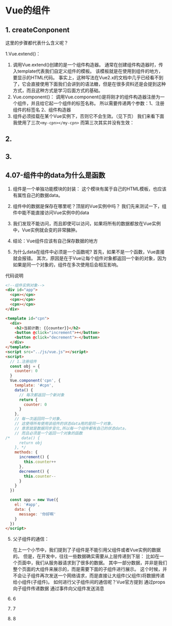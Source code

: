 # Vue的组件

## 1. createConponent

这里的步骤都代表什么含义呢？

1.Vue.extend()：

1. 调用Vue.extend()创建的是一个组件构造器。 
   通常在创建组件构造器时，传入template代表我们自定义组件的模板。
   该模板就是在使用到组件的地方，要显示的HTML代码。
   事实上，这种写法在Vue2.x的文档中几乎已经看不到了，它会直接使用下面我们会讲到的语法糖，但是在很多资料还是会提到这种方式，而且这种方式是学习后面方式的基础。
2. Vue.component()：
   调用Vue.component()是将刚才的组件构造器注册为一个组件，并且给它起一个组件的标签名称。
   所以需要传递两个参数：1、注册组件的标签名 2、组件构造器
3. 组件必须挂载在某个Vue实例下，否则它不会生效。（见下页）
   我们来看下面我使用了三次`<my-cpn></my-cpn>`
   而第三次其实并没有生效：

## 2. 

## 3. 

## 4.07-组件中的data为什么是函数

1. 组件是一个单独功能模块的封装：
   这个模块有属于自己的HTML模板，也应该有属性自己的数据data。
2. 组件中的数据是保存在哪里呢？顶层的Vue实例中吗？
   我们先来测试一下，组件中能不能直接访问Vue实例中的data

3. 我们发现不能访问，而且即使可以访问，如果将所有的数据都放在Vue实例中，Vue实例就会变的非常臃肿。
4. 结论：Vue组件应该有自己保存数据的地方
5. 为什么data在组件中必须是一个函数呢?
   首先，如果不是一个函数，Vue直接就会报错。
   其次，原因是在于Vue让每个组件对象都返回一个新的对象，因为如果是同一个对象的，组件在多次使用后会相互影响。

代码说明

```html
<!--组件实例对象-->
<div id="app">
  <cpn></cpn>
  <cpn></cpn>
  <cpn></cpn>
</div>

<template id="cpn">
  <div>
    <h2>当前计数: {{counter}}</h2>
    <button @click="increment">+</button>
    <button @click="decrement">-</button>
  </div>
</template>
<script src="../js/vue.js"></script>
<script>
  // 1.注册组件
  const obj = {
    counter: 0
  }
  Vue.component('cpn', {
    template: '#cpn',
    data() {
      // 每次都返回一个新对象
      return {
        counter: 0
      }
    },
    // 每一次返回同一个对象，
    // 这使得所有使用该组件的状态data用的是同一个对象，
    // 意思就是数据同步变化,所以每一个组件都有自己的状态data，
    // 而且必须是一个返回一个对象的函数
/*     data() {
      return obj
    }, */
    methods: {
      increment() {
        this.counter++
      },
      decrement() {
        this.counter--
      }
    }
  })

  const app = new Vue({
    el: '#app',
    data: {
      message: '你好啊'
    }
  })
</script>
```

5. 父子组件的通信：

   在上一个小节中，我们提到了子组件是不能引用父组件或者Vue实例的数据的。
   但是，在开发中，往往一些数据确实需要从上层传递到下层：
   比如在一个页面中，我们从服务器请求到了很多的数据。
   其中一部分数据，并非是我们整个页面的大组件来展示的，而是需要下面的子组件进行展示。
   这个时候，并不会让子组件再次发送一个网络请求，而是直接让大组件(父组件)将数据传递给小组件(子组件)。
   如何进行父子组件间的通信呢？Vue官方提到
   通过props向子组件传递数据
   通过事件向父组件发送消息

6. 6

7. 7

8. 8